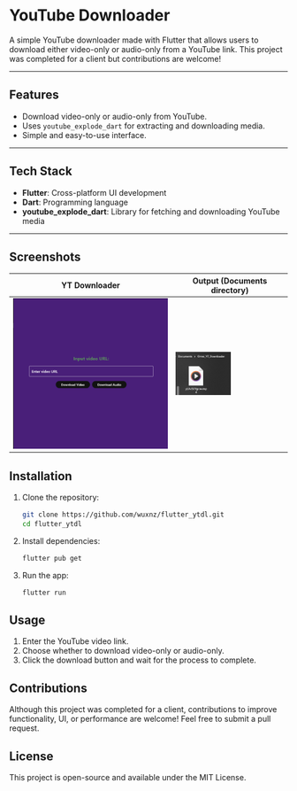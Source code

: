 # YouTube Downloader

A simple YouTube downloader made with Flutter that allows users to download either video-only or audio-only from a YouTube link. This project was completed for a client but contributions are welcome!

---

## Features
- Download video-only or audio-only from YouTube.
- Uses `youtube_explode_dart` for extracting and downloading media.
- Simple and easy-to-use interface.

---

## Tech Stack
- **Flutter**: Cross-platform UI development
- **Dart**: Programming language
- **youtube_explode_dart**: Library for fetching and downloading YouTube media

---

## Screenshots

| YT Downloader | Output (Documents directory) |
|---------------|------------------------------|
| <img src="screenshots/YTDownloader.png" width="300" /> | <img src="screenshots/Output.png" width="100" /> |

## Installation
1. Clone the repository:
   ```sh
   git clone https://github.com/wuxnz/flutter_ytdl.git
   cd flutter_ytdl
   ```
2. Install dependencies:
   ```sh
   flutter pub get
   ```
3. Run the app:
   ```sh
   flutter run
   ```

## Usage
1. Enter the YouTube video link.
2. Choose whether to download video-only or audio-only.
3. Click the download button and wait for the process to complete.

## Contributions
Although this project was completed for a client, contributions to improve functionality, UI, or performance are welcome! Feel free to submit a pull request.

## License
This project is open-source and available under the MIT License.

